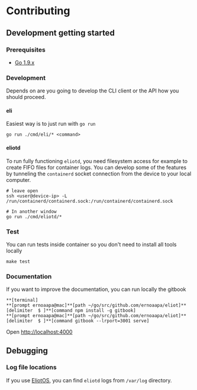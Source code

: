 # Contributing

## Development getting started
### Prerequisites
- [Go 1.9.x](https://golang.org/)

### Development
Depends on are you going to develop the CLI client or the API how you should proceed.

#### eli
Easiest way is to just run with `go run`
```
go run ./cmd/eli/* <command>
```

#### eliotd
To run fully functioning `eliotd`, you need filesystem access for example to create FIFO files for container logs.
You can develop some of the features by tunneling the `containerd` socket connection from the device to your local computer.

```
# leave open
ssh <user@device-ip> -L /run/containerd/containerd.sock:/run/containerd/containerd.sock

# In another window
go run ./cmd/eliotd/* 
```

### Test
You can run tests inside container so you don't need to install all tools locally
```
make test
```

### Documentation
If you want to improve the documentation, you can run locally the gitbook
```shell
**[terminal]
**[prompt ernoaapa@mac]**[path ~/go/src/github.com/ernoaapa/eliot]**[delimiter  $ ]**[command npm install -g gitbook]
**[prompt ernoaapa@mac]**[path ~/go/src/github.com/ernoaapa/eliot]**[delimiter  $ ]**[command gitbook --lrport=3001 serve]
```
Open [http://localhost:4000]()

## Debugging

### Log file locations
If you use [EliotOS](eliotos.md), you can find `eliotd` logs from `/var/log` directory.
